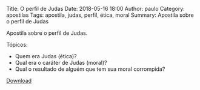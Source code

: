 Title: O perfil de Judas
Date: 2018-05-16 18:00
Author: paulo
Category: apostilas
Tags: apostila, judas, perfil, ética, moral
Summary: Apostila sobre o perfil de Judas

Apostila sobre o perfil de Judas.

Tópicos:

- Quem era Judas (ética)?
- Qual era o caráter de Judas (moral)?
- Qual o resultado de alguém que tem sua moral corrompida?


[Download](https://www.dropbox.com/s/yj8q6almgoyn9og/O%20perfil%20de%20Judas.pdf?dl=1)